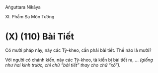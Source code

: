 Aṅguttara Nikāya

XI. Phẩm Sa Môn Tưởng

# (X) (110) Bài Tiết

Có mười pháp này, này các Tỷ-kheo, cần phải bài tiết. Thế nào là mười?

Với người có chánh kiến, này các Tỷ-kheo, tà kiến bị bài tiết ra, ... _(giống như hai kinh trước, chỉ chữ “bài tiết” thay cho chữ “xổ”)._

